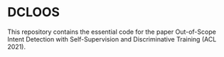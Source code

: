 # DCLOOS
 This repository contains the essential code for the paper Out-of-Scope Intent Detection with Self-Supervision and Discriminative Training (ACL 2021).
